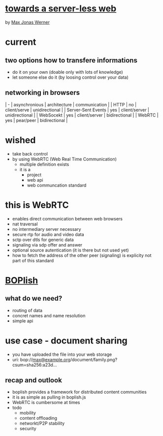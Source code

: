 # [towards a server-less web](http://programm.froscon.de/2015/events/1627.html)

by [Max Jonas Werner](https://blog.makk.es/)

# current

## two options how to transfere informations

* do it on your own (doable only with lots of knowledge)
* let someone else do it (by loosing control over your data)

## networking in browsers

| - | asynchronious | architecture | communication |
| HTTP | no | client/serve | unidirectional |
| Server-Sent Events | yes | client/server | unidirectional |
| WebSocekt | yes | client/server | bidirectional |
| WebRTC | yes | pear/peer | bidirectional |

# wished

* take back control
* by using WebRTC (Web Real Time Communication)
    * multiple definition exists
    * it is a 
        * project
        * web api
        * web communcation standard

# this is WebRTC

* enables direct communication between web browsers
* nat traversal
* no intermediary server necessary
* secure rtp for audio and video data
* sctp over dtls for generic data
* signaling via sdp offer and answer
* optional source autentication (it is there but not used yet)
* how to fetch the address of the other peer (signaling) is explicity not part of this standard

# [BOPlish](https://github.com/boplish)

## what do we need?

* routing of data
* concret names and name resolution
* simple api

# use case - document sharing

* you have uploaded the file into your web storage
* uri: bop://max@example.org/document/family.png?csum=sha256:a23d...

## recap and outlook

* boplish provides a framework for distributed content communities
* it is as simple as pulling in boplish.js
* WebRTC is cumbersome at times
* todo 
    * mobility
    * content offloading
    * networkt/P2P stability
    * security
